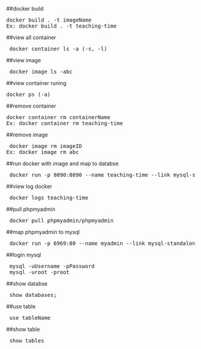 ##docker build
<pre>docker build . -t imageName
Ex: docker build . -t teaching-time </pre>

##view all container
<pre> docker container ls -a (-s, -l) </pre>

##view image
<pre> docker image ls -abc </pre>

##view container runing
<pre>docker ps (-a) </pre>

##remove container
<pre>docker container rm containerName
Ex: docker container rm teaching-time </pre>

##remove image
<pre> docker image rm imageID
Ex: docker image rm abc </pre>

##run docker with image and map to databse
<pre> docker run -p 8090:8090 --name teaching-time --link mysql-standalone -d teaching-time </pre>

##view log docker
<pre> docker logs teaching-time </pre>

##pull phpmyadmin
<pre> docker pull phpmyadmin/phpmyadmin </pre>

##map phpmyadmin to mysql
<pre> docker run -p 6969:80 --name myadmin --link mysql-standalone:db -d phpmyadmin/phpmyadmin </pre>

##login mysql
<pre> mysql -uUsername -pPassword
 mysql -uroot -proot </pre>

##show databse
<pre> show databases; </pre>

##use table
<pre> use tableName </pre>

##show table
<pre> show tables </pre>




